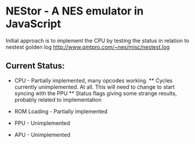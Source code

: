 # NEStor - A NES emulator in JavaScript

Initial approach is to implement the CPU by testing the status in relation to nestest golden log http://www.qmtpro.com/~nes/misc/nestest.log

## Current Status:

* CPU - Partially implemented, many opcodes working.
** Cycles currently unimplemented. At all. This will need to change to start syncing with the PPU
** Status flags giving some strange results, probably related to implementation

* ROM Loading - Partially implemented
* PPU - Unimplemented
* APU - Unimplemented

